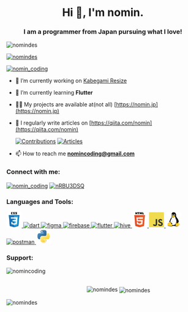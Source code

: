 <h1 align="center">Hi 👋, I'm nomin.</h1>
<h3 align="center">I am a programmer from Japan pursuing what I love!</h3>

<p align="left"> <img src="https://komarev.com/ghpvc/?username=nomindes&label=Profile%20views&color=0e75b6&style=flat" alt="nomindes" /> </p>

<p align="left"> <a href="https://github.com/ryo-ma/github-profile-trophy"><img src="https://github-profile-trophy.vercel.app/?username=nomindes" alt="nomindes" /></a> </p>

<p align="left"> <a href="https://twitter.com/nomin_coding" target="blank"><img src="https://img.shields.io/twitter/follow/nomin_coding?logo=twitter&style=for-the-badge" alt="nomin_coding" /></a> </p>

- 🔭 I’m currently working on [Kabegami Resize](https://github.com/nomindes/Kabegami-Resize)

- 🌱 I’m currently learning **Flutter**

- 👨‍💻 My projects are available at(not all) [https://nomin.jp](https://nomin.jp)

- 📝 I regularly write articles on [https://qiita.com/nomin](https://qiita.com/nomin)

  [![Contributions](https://badgen.org/img/qiita/nomin/contributions?style=flat)](https://qiita.com/nomin) [![Articles](https://badgen.org/img/qiita/nomin/articles?style=flat)](https://qiita.com/nomin)

- 📫 How to reach me **nomincoding@gmail.com**

<h3 align="left">Connect with me:</h3>
<p align="left">
<a href="https://twitter.com/nomin_coding" target="blank"><img align="center" src="https://raw.githubusercontent.com/rahuldkjain/github-profile-readme-generator/master/src/images/icons/Social/twitter.svg" alt="nomin_coding" height="30" width="40" /></a>
<a href="https://discord.gg/nRBU3DSQ" target="blank"><img align="center" src="https://raw.githubusercontent.com/rahuldkjain/github-profile-readme-generator/master/src/images/icons/Social/discord.svg" alt="nRBU3DSQ" height="30" width="40" /></a>
</p>

<h3 align="left">Languages and Tools:</h3>
<p align="left"> <a href="https://www.w3schools.com/css/" target="_blank" rel="noreferrer"> <img src="https://raw.githubusercontent.com/devicons/devicon/master/icons/css3/css3-original-wordmark.svg" alt="css3" width="40" height="40"/> </a> <a href="https://dart.dev" target="_blank" rel="noreferrer"> <img src="https://www.vectorlogo.zone/logos/dartlang/dartlang-icon.svg" alt="dart" width="40" height="40"/> </a> <a href="https://www.figma.com/" target="_blank" rel="noreferrer"> <img src="https://www.vectorlogo.zone/logos/figma/figma-icon.svg" alt="figma" width="40" height="40"/> </a> <a href="https://firebase.google.com/" target="_blank" rel="noreferrer"> <img src="https://www.vectorlogo.zone/logos/firebase/firebase-icon.svg" alt="firebase" width="40" height="40"/> </a> <a href="https://flutter.dev" target="_blank" rel="noreferrer"> <img src="https://www.vectorlogo.zone/logos/flutterio/flutterio-icon.svg" alt="flutter" width="40" height="40"/> </a> <a href="https://hive.apache.org/" target="_blank" rel="noreferrer"> <img src="https://www.vectorlogo.zone/logos/apache_hive/apache_hive-icon.svg" alt="hive" width="40" height="40"/> </a> <a href="https://www.w3.org/html/" target="_blank" rel="noreferrer"> <img src="https://raw.githubusercontent.com/devicons/devicon/master/icons/html5/html5-original-wordmark.svg" alt="html5" width="40" height="40"/> </a> <a href="https://developer.mozilla.org/en-US/docs/Web/JavaScript" target="_blank" rel="noreferrer"> <img src="https://raw.githubusercontent.com/devicons/devicon/master/icons/javascript/javascript-original.svg" alt="javascript" width="40" height="40"/> </a> <a href="https://www.linux.org/" target="_blank" rel="noreferrer"> <img src="https://raw.githubusercontent.com/devicons/devicon/master/icons/linux/linux-original.svg" alt="linux" width="40" height="40"/> </a> <a href="https://postman.com" target="_blank" rel="noreferrer"> <img src="https://www.vectorlogo.zone/logos/getpostman/getpostman-icon.svg" alt="postman" width="40" height="40"/> </a> <a href="https://www.python.org" target="_blank" rel="noreferrer"> <img src="https://raw.githubusercontent.com/devicons/devicon/master/icons/python/python-original.svg" alt="python" width="40" height="40"/> </a> </p>

<h3 align="left">Support:</h3>
<p><a href="https://www.buymeacoffee.com/nomincoding"> <img align="left" src="https://cdn.buymeacoffee.com/buttons/v2/default-yellow.png" height="50" width="210" alt="nomincoding" /></a></p><br><br>

<p><img align="left" src="https://github-readme-stats.vercel.app/api/top-langs?username=nomindes&show_icons=true&locale=en&layout=compact" alt="nomindes" /></p>

<p>&nbsp;<img align="center" src="https://github-readme-stats.vercel.app/api?username=nomindes&show_icons=true&locale=en" alt="nomindes" /></p>

<p><img align="center" src="https://github-readme-streak-stats.herokuapp.com/?user=nomindes&" alt="nomindes" /></p>


